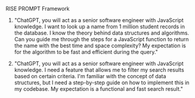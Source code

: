 RISE PROMPT Framework
   
1. "ChatGPT, you will act as a senior software engineer with JavaScript knowledge. I want to look up a name from 1 million student records in the database. I know the theory behind data structures and algorithms. Can you guide me through the steps for a JavaScript function to return the name with the best time and space complexity? My expectation is for the algorithm to be fast and efficient during the query."

2. "ChatGPT, you will act as a senior software engineer with JavaScript knowledge. I need a feature that allows me to filter my search results based on certain criteria. I'm familiar with the concept of data structures, but I need a step-by-step guide on how to implement this in my codebase. My expectation is a functional and fast search result."


